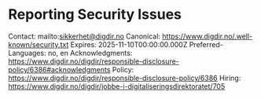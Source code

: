 # Reporting Security Issues

Contact: mailto:sikkerhet@digdir.no
Canonical: https://www.digdir.no/.well-known/security.txt
Expires: 2025-11-10T00:00:00.000Z
Preferred-Languages: no, en
Acknowledgments:
https://www.digdir.no/digdir/responsible-disclosure-policy/6386#acknowledgments
Policy:
https://www.digdir.no/digdir/responsible-disclosure-policy/6386
Hiring:
https://www.digdir.no/digdir/jobbe-i-digitaliseringsdirektoratet/705

